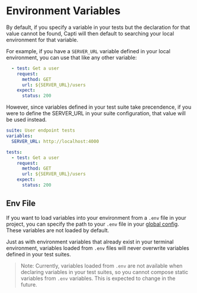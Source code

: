 # Environment Variables

By default, if you specify a variable in your tests but the declaration for that value cannot be found, Capti will then default to searching your local environment for that variable.

For example, if you have a `SERVER_URL` variable defined in your local environment, you can use that like any other variable:

```yaml
  - test: Get a user
    request:
      method: GET
      url: ${SERVER_URL}/users
    expect:
      status: 200
```

However, since variables defined in your test suite take precendence, if you were to define the SERVER_URL in your suite configuration, that value will be used instead.

```yaml
suite: User endpoint tests
variables:
  SERVER_URL: http://localhost:4000

tests:
  - test: Get a user
    request:
      method: GET
      url: ${SERVER_URL}/users
    expect:
      status: 200
```

## Env File

If you want to load variables into your environment from a `.env` file in your project, you can specify the path to your `.env` file in your [global config](../configuration/config.md). These variables are not loaded by default.

Just as with environment variables that already exist in your terminal environment, variables loaded from `.env` files will never overwrite variables defined in your test suites.

> Note: Currently, variables loaded from `.env` are not available when declaring variables in your test suites, so you cannot compose static variables from `.env` variables. This is expected to change in the future.
